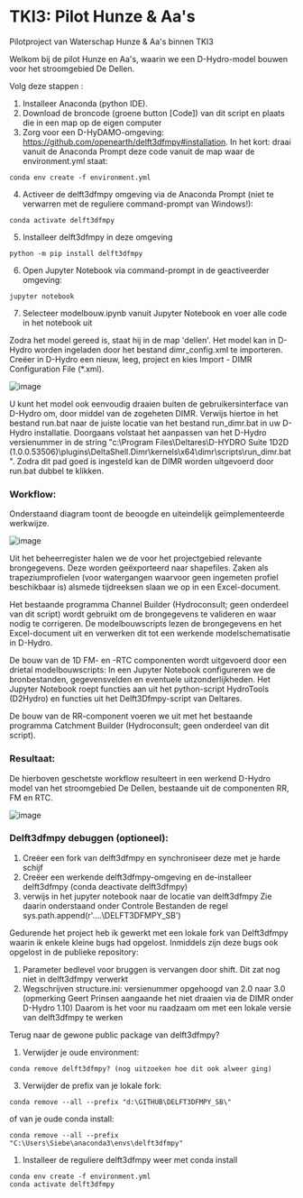 # TKI3: Pilot Hunze & Aa's
Pilotproject van Waterschap Hunze &amp; Aa's binnen TKI3

Welkom bij de pilot Hunze en Aa's, waarin we een D-Hydro-model bouwen voor het stroomgebied De Dellen.

Volg deze stappen	:
1. Installeer Anaconda (python IDE).
2. Download de broncode (groene button [Code]) van dit script en plaats die in een map op de eigen computer
3. Zorg voor een D-HyDAMO-omgeving: https://github.com/openearth/delft3dfmpy#installation. 
In het kort: draai vanuit de Anaconda Prompt deze code vanuit de map waar de environment.yml staat:
```
conda env create -f environment.yml
```
4. Activeer de delft3dfmpy omgeving via de Anaconda Prompt (niet te verwarren met de reguliere command-prompt van Windows!):
```
conda activate delft3dfmpy
```
5. Installeer delft3dfmpy in deze omgeving
```
python -m pip install delft3dfmpy
```
6. Open Jupyter Notebook via command-prompt in de geactiveerder omgeving:
```
jupyter notebook
```
7. Selecteer modelbouw.ipynb vanuit Jupyter Notebook en voer alle code in het notebook uit

Zodra het model gereed is, staat hij in de map 'dellen'. Het model kan in D-Hydro worden ingeladen door het bestand dimr_config.xml te importeren. Creëer in D-Hydro een nieuw, leeg, project en kies Import - DIMR Configuration File (*.xml).

![image](https://user-images.githubusercontent.com/9431285/143057529-e4b2371e-c6a7-4ace-876d-13cac43add52.png)

U kunt het model ook eenvoudig draaien buiten de gebruikersinterface van D-Hydro om, door middel van de zogeheten DIMR. Verwijs hiertoe in het bestand run.bat naar de juiste locatie van het bestand run_dimr.bat in uw D-Hydro installatie. Doorgaans volstaat het aanpassen van het D-Hydro versienummer in de string "c:\Program Files\Deltares\D-HYDRO Suite 1D2D (1.0.0.53506)\plugins\DeltaShell.Dimr\kernels\x64\dimr\scripts\run_dimr.bat". Zodra dit pad goed is ingesteld kan de DIMR worden uitgevoerd door run.bat dubbel te klikken.

### Workflow:

Onderstaand diagram toont de beoogde en uiteindelijk geïmplementeerde werkwijze. 

![image](https://user-images.githubusercontent.com/9431285/143056291-d84bbff6-b992-475e-a09c-a8997f05a2b4.png)

Uit het beheerregister halen we de voor het projectgebied relevante brongegevens. Deze worden geëxporteerd naar shapefiles. Zaken als trapeziumprofielen (voor watergangen waarvoor geen ingemeten profiel beschikbaar is) alsmede tijdreeksen slaan we op in een Excel-document.

Het bestaande programma Channel Builder (Hydroconsult; geen onderdeel van dit script) wordt gebruikt om de brongegevens te valideren en waar nodig te corrigeren. De modelbouwscripts lezen de brongegevens en het Excel-document uit en verwerken dit tot een werkende modelschematisatie in D-Hydro.

De bouw van de 1D FM- en -RTC componenten wordt uitgevoerd door een drietal modelbouwscripts: In een Jupyter Notebook configureren we de bronbestanden, gegevensvelden en eventuele uitzonderlijkheden. Het Jupyter Notebook roept functies aan uit het python-script HydroTools (D2Hydro) en functies uit het Delft3Dfmpy-script van Deltares. 

De bouw van de RR-component voeren we uit met het bestaande programma Catchment Builder (Hydroconsult; geen onderdeel van dit script).

### Resultaat:

De hierboven geschetste workflow resulteert in een werkend D-Hydro model van het stroomgebied De Dellen, bestaande uit de componenten RR, FM en RTC.

![image](https://user-images.githubusercontent.com/9431285/143059481-9b2674a6-949f-4ecd-9851-ea20bc8fbbb6.png)



### Delft3dfmpy debuggen (optioneel):

1. Creëer een fork van delft3dfmpy en synchroniseer deze met je harde schijf
1. Creëer een werkende delft3dfmpy-omgeving en de-installeer delft3dfmpy (conda deactivate delft3dfmpy)
1. verwijs in het jupyter notebook naar de locatie van delft3dfmpy Zie daarin onderstaand onder Controle Bestanden de regel sys.path.append(r'....\DELFT3DFMPY_SB')

Gedurende het project heb ik gewerkt met een lokale fork van Delft3dfmpy waarin ik enkele kleine bugs had opgelost. 
Inmiddels zijn deze bugs ook opgelost in de publieke repository:
1. Parameter bedlevel voor bruggen is vervangen door shift. Dit zat nog niet in delft3dfmpy verwerkt
2. Wegschrijven structure.ini: versienummer opgehoogd van 2.0 naar 3.0 (opmerking Geert Prinsen aangaande het niet draaien via de DIMR onder D-Hydro 1.10) 
  Daarom is het voor nu raadzaam om met een lokale versie van delft3dfmpy te werken
  
Terug naar de gewone public package van delft3dfmpy?
1. Verwijder je oude environment:
```
conda remove delft3dfmpy? (nog uitzoeken hoe dit ook alweer ging)
```

3. Verwijder de prefix van je lokale fork: 
```
conda remove --all --prefix "d:\GITHUB\DELFT3DFMPY_SB\"
```
of van je oude conda install:
```
conda remove --all --prefix "C:\Users\Siebe\anaconda3\envs\delft3dfmpy"
```
1.  Installeer de reguliere delft3dfmpy weer met conda install

```
conda env create -f environment.yml
conda activate delft3dfmpy
```

